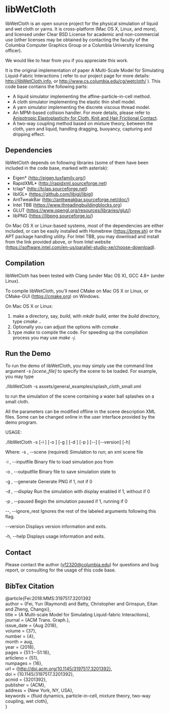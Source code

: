 libWetCloth
================
libWetCloth is an open source project for the physical simulation of liquid and wet cloth or yarns. It is cross-platform (Mac OS X, Linux, and more), and licensed under Clear BSD License for academic and non-commercial use (other licenses may be obtained by contacting the faculty of the Columbia Computer Graphics Group or a Columbia University licensing officer). 

We would like to hear from you if you appreciate this work.

It is the original implementation of paper A Multi-Scale Model for Simulating Liquid-Fabric Interactions ( refer to our project page for more details: http://libWetCloth.info, or http://www.cs.columbia.edu/cg/wetcloth/ ). This code base contains the following parts:

 - A liquid simulator implementing the affine-particle-in-cell method.
 - A cloth simulator implementing the elastic thin shell model.
 - A yarn simulator implementing the discrete viscous thread model.
 - An MPM-based collision handler. For more details, please refer to [Anisotropic Elastoplasticity for Cloth, Knit and Hair Frictional Contact](http://www.seas.upenn.edu/~cffjiang/research/cloth/paper.pdf).
 - A two-way coupling method based on mixture theory, between the cloth, yarn and liquid, handling dragging, buoyancy, capturing and dripping effect.

Dependencies
--------------------
libWetCloth depends on following libraries (some of them have been included in the code base, marked with asterisk):

- Eigen* (http://eigen.tuxfamily.org/)
- RapidXML* (http://rapidxml.sourceforge.net)
- tclap* (http://tclap.sourceforge.net)
- libIGL* (https://github.com/libigl/libigl)
- AntTweakBar (http://anttweakbar.sourceforge.net/doc/)
- Intel TBB (https://www.threadingbuildingblocks.org)
- GLUT (https://www.opengl.org/resources/libraries/glut/)
- libPNG (https://libpng.sourceforge.io/)

On Mac OS X or Linux-based systems, most of the dependencies are either included, or can be easily installed with Homebrew (https://brew.sh) or the APT package handling utility. For Intel TBB, you may download and install from the link provided above, or from Intel website (https://software.intel.com/en-us/parallel-studio-xe/choose-download).

Compilation
-----------------
libWetCloth has been tested with Clang (under Mac OS X), GCC 4.8+ (under Linux).

To compile libWetCloth, you'll need CMake on Mac OS X or Linux, or CMake-GUI (https://cmake.org) on Windows.

On Mac OS X or Linux:
1. make a directory, say, *build*, with *mkdir build*, enter the *build* directory, type *cmake ..*
2. Optionally you can adjust the options with *ccmake .*
3. type *make* to compile the code. For speeding up the compilation process you may use *make -j*.

Run the Demo
--------------------
To run the demo of libWetCloth, you may simply use the command line argument *-s [scene_file]* to specify the scene to be loaded. For example, you may type

./libWetCloth -s assets/general_examples/splash_cloth_small.xml

to run the simulation of the scene containing a water ball splashes on a small cloth. 

All the parameters can be modified offline in the scene description XML files. Some can be changed online in the user interface provided by the demo program.

USAGE: 

   ./libWetCloth -s <string> [-i <string>] [-o <integer>] [-g <integer>] [-d <boolean>] [-p <boolean>] [--] [--version] [-h]


Where: 
   -s <string>,  --scene <string>
     (required)  Simulation to run; an xml scene file

   -i <string>,  --inputfile <string>
     Binary file to load simulation pos from

   -o <integer>,  --outputfile <integer>
     Binary file to save simulation state to

   -g <integer>,  --generate <integer>
     Generate PNG if 1, not if 0

   -d <boolean>,  --display <boolean>
     Run the simulation with display enabled if 1, without if 0

   -p <boolean>,  --paused <boolean>
     Begin the simulation paused if 1, running if 0

   --,  --ignore_rest
     Ignores the rest of the labeled arguments following this flag.

   --version
     Displays version information and exits.

   -h,  --help
     Displays usage information and exits.

Contact
-----------
Please contact the author (yf2320@columbia.edu) for questions and bug report, or consulting for the usage of this code base.

BibTex Citation
----------------------
@article{Fei:2018:MMS:3197517.3201392  
 author = {Fei, Yun (Raymond) and Batty, Christopher and Grinspun, Eitan and Zheng, Changxi},  
 title = {A Multi-scale Model for Simulating Liquid-fabric Interactions},  
 journal = {ACM Trans. Graph.},  
 issue_date = {Aug 2018},  
 volume = {37},  
 number = {4},  
 month = aug,  
 year = {2018},  
 pages = {51:1--51:16},  
 articleno = {51},  
 numpages = {16},  
 url = {http://doi.acm.org/10.1145/3197517.3201392},  
 doi = {10.1145/3197517.3201392},  
 acmid = {3201392},  
 publisher = {ACM},  
 address = {New York, NY, USA},  
 keywords = {fluid dynamics, particle-in-cell, mixture theory, two-way coupling, wet cloth},  
}  